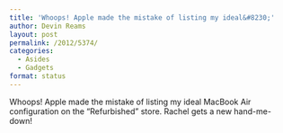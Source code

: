 ```yaml
---
title: 'Whoops! Apple made the mistake of listing my ideal&#8230;'
author: Devin Reams
layout: post
permalink: /2012/5374/
categories:
  - Asides
  - Gadgets
format: status
---
```

Whoops! Apple made the mistake of listing my ideal MacBook Air configuration on the &#8220;Refurbished&#8221; store. Rachel gets a new hand-me-down!